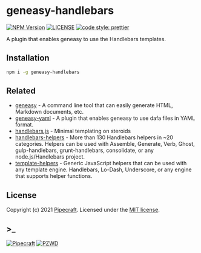 # geneasy-handlebars

[![NPM Version][npm-version-image]][npm-url]
[![LICENSE][license-image]][license-url]
[![code style: prettier][code-style-prettier-image]][code-style-prettier-url]

A plugin that enables geneasy to use the Handlebars templates.

## Installation

```sh
npm i -g geneasy-handlebars
```

## Related

- [geneasy](https://github.com/geneasy/geneasy) - A command line tool that can easily generate HTML, Markdown documents, etc.
- [geneasy-yaml](https://github.com/geneasy/geneasy-yaml) - A plugin that enables geneasy to use dafa files in YAML format.
- [handlebars.js](https://github.com/handlebars-lang/handlebars.js) - Minimal templating on steroids
- [handlebars-helpers](https://github.com/helpers/handlebars-helpers) - More than 130 Handlebars helpers in ~20 categories. Helpers can be used with Assemble, Generate, Verb, Ghost, gulp-handlebars, grunt-handlebars, consolidate, or any node.js/Handlebars project.
- [template-helpers](https://github.com/jonschlinkert/template-helpers) - Generic JavaScript helpers that can be used with any template engine. Handlebars, Lo-Dash, Underscore, or any engine that supports helper functions.

## License

Copyright (c) 2021 [Pipecraft][my-url]. Licensed under the [MIT license][license-url].

## >\_

[![Pipecraft](https://img.shields.io/badge/site-pipecraft-brightgreen)](https://www.pipecraft.net)
[![PZWD](https://img.shields.io/badge/site-pzwd-brightgreen)](https://pzwd.net)

[my-url]: https://www.pipecraft.net
[npm-url]: https://www.npmjs.com/package/geneasy-handlebars
[license-url]: LICENSE
[code-style-prettier-url]: https://github.com/prettier/prettier
[npm-downloads-image]: https://img.shields.io/npm/dm/geneasy-handlebars
[npm-version-image]: https://img.shields.io/npm/v/geneasy-handlebars
[license-image]: https://img.shields.io/npm/l/geneasy-handlebars
[code-style-prettier-image]: https://img.shields.io/badge/code_style-prettier-ff69b4.svg?style=flat-square
